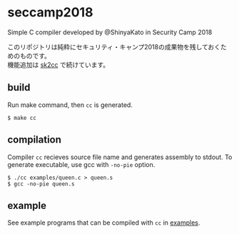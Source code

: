 # seccamp2018

Simple C compiler developed by @ShinyaKato in Security Camp 2018

このリポジトリは純粋にセキュリティ・キャンプ2018の成果物を残しておくためのものです。  
機能追加は [sk2cc](https://github.com/ShinyaKato/sk2cc) で続けています。

## build

Run make command, then `cc` is generated.

```
$ make cc
```

## compilation

Compiler `cc` recieves source file name and generates assembly to stdout.
To generate executable, use gcc with `-no-pie` option.

```
$ ./cc examples/queen.c > queen.s
$ gcc -no-pie queen.s
```

## example

See example programs that can be compiled with `cc` in [examples](https://github.com/ShinyaKato/seccamp2018/tree/master/examples).
